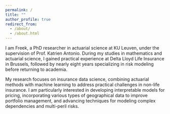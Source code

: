 ```yaml
---
permalink: /
title: ""
author_profile: true
redirect_from: 
  - /about/
  - /about.html
---
```


I am Freek, a PhD researcher in actuarial science at KU Leuven, under the supervision of Prof. Katrien Antonio. During my studies in mathematics and actuarial science, I gained practical experience at Delta Lloyd Life Insurance in Brussels, followed by nearly eight years specializing in risk modeling before returning to academia.

My research focuses on insurance data science, combining actuarial methods with machine learning to address practical challenges in non-life insurance. I am particularly interested in developing interpretable models for pricing, incorporating various types of geographical data to improve portfolio management, and advancing techniques for modeling complex dependencies and multi-peril risks.
